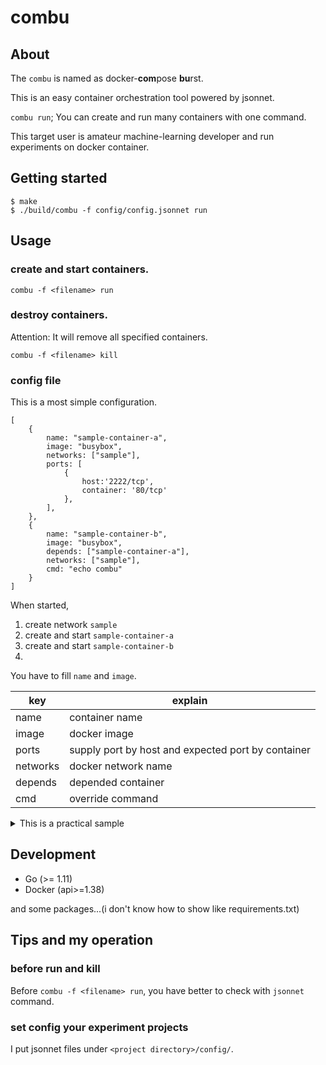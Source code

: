 # combu

## About

The `combu` is named as docker-**com**pose **bu**rst.

This is an easy container orchestration tool powered by jsonnet.

`combu run`; You can create and run many containers with one command.

This target user is amateur machine-learning developer and run experiments on docker container.

 
## Getting started

```terminal
$ make 
$ ./build/combu -f config/config.jsonnet run
```


## Usage

### create and start containers.

`combu -f <filename> run`

### destroy containers.

Attention:  It will remove all specified containers.

`combu -f <filename> kill`

### config file

This is a most simple configuration.

```jsonnet
[
    {
        name: "sample-container-a",
        image: "busybox",
        networks: ["sample"],
        ports: [
            {
                host:'2222/tcp',
                container: '80/tcp'
            },
        ],
    },
    {
        name: "sample-container-b",
        image: "busybox",
        depends: ["sample-container-a"],
        networks: ["sample"],
        cmd: "echo combu"
    }           
]
```

When started, 
1. create network `sample`
2. create and start `sample-container-a`
3. create and start `sample-container-b`
4. 

You have to fill `name` and `image`.

|key|explain|
|---|---|
|name|container name|
|image|docker image|
|ports|supply port by host and expected port by container|
|networks|docker network name|
|depends| depended container|
|cmd|override command|


<details>
<summary>This is a practical sample</summary>

In many cases, we need to use an unique id for experiments.

When you declare uuid, such as `local uuid ="UUID"`, `combu` set UUID with 12 random character.

```jsonnet
local uuid = "UUID";

local solver(id) = {
    name: "busybox-b-%d" % [id],
    image: "busybox",
    cmd: "echo %s" % [uuid],
    networks: ["sample"],
    depends: ["busybox-a"]
};

[
    solver(_i)
    for _i in std.range(2, 20)
] + [
    {
        name: "busybox-a",
        image: "busybox",
        ports: [
            {
                host:'3000/tcp',
                container: '3000/tcp'
            },
        ],
        networks: ["sample"],
    },
    {
        name: "busybox-c",
        image: "busybox",
        networks: ["sample"],
        depends: ["busybox-b-10", "busybox-b-20"],
    }
]
```

read the official [tutorial](https://jsonnet.org/learning/tutorial.html) of jsonnet, very helpful. 
</details>


## Development

- Go (>= 1.11)
- Docker (api>=1.38)

and some packages...(i don't know how to show like requirements.txt)


## Tips and my operation
### before run and kill

Before `combu -f <filename> run`, you have better to check with `jsonnet` command.

### set config your experiment projects
I put jsonnet files under `<project directory>/config/`.
